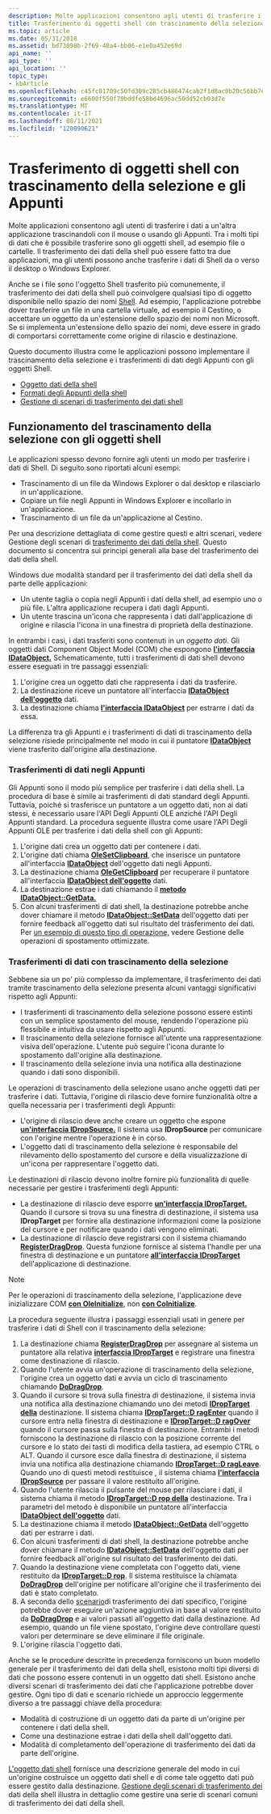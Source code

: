 ```yaml
---
description: Molte applicazioni consentono agli utenti di trasferire i dati a un'altra applicazione trascinandoli con il mouse o usando gli Appunti.
title: Trasferimento di oggetti shell con trascinamento della selezione e gli Appunti
ms.topic: article
ms.date: 05/31/2018
ms.assetid: bd73098b-2f69-48a4-bb06-e1e0a452e69d
api_name: ''
api_type: ''
api_location: ''
topic_type:
- kbArticle
ms.openlocfilehash: c45fc01709c50fd309c285cb486474cab2f1d8ac0b20c56bb7e21578cb8138f0
ms.sourcegitcommit: e6600f550f79bddfe58bd4696ac50dd52cb03d7e
ms.translationtype: MT
ms.contentlocale: it-IT
ms.lasthandoff: 08/11/2021
ms.locfileid: "120090621"
---
```

# <a name="transferring-shell-objects-with-drag-and-drop-and-the-clipboard"></a>Trasferimento di oggetti shell con trascinamento della selezione e gli Appunti

Molte applicazioni consentono agli utenti di trasferire i dati a un'altra applicazione trascinandoli con il mouse o usando gli Appunti. Tra i molti tipi di dati che è possibile trasferire sono gli oggetti shell, ad esempio file o cartelle. Il trasferimento dei dati della shell può essere fatto tra due applicazioni, ma gli utenti possono anche trasferire i dati di Shell da o verso il desktop o Windows Explorer.

Anche se i file sono l'oggetto Shell trasferito più comunemente, il trasferimento dei dati della shell può coinvolgere qualsiasi tipo di oggetto disponibile nello spazio dei nomi [Shell](namespace-intro.md). Ad esempio, l'applicazione potrebbe dover trasferire un file in una cartella virtuale, ad esempio il Cestino, o accettare un oggetto da un'estensione dello spazio dei nomi non Microsoft. Se si implementa un'estensione dello spazio dei nomi, deve essere in grado di comportarsi correttamente come origine di rilascio e destinazione.

Questo documento illustra come le applicazioni possono implementare il trascinamento della selezione e i trasferimenti di dati degli Appunti con gli oggetti Shell.

-   [Oggetto dati della shell](dataobject.md)
-   [Formati degli Appunti della shell](clipboard.md)
-   [Gestione di scenari di trasferimento dei dati shell](datascenarios.md)

## <a name="how-drag-and-drop-works-with-shell-objects"></a>Funzionamento del trascinamento della selezione con gli oggetti shell

Le applicazioni spesso devono fornire agli utenti un modo per trasferire i dati di Shell. Di seguito sono riportati alcuni esempi:

-   Trascinamento di un file da Windows Explorer o dal desktop e rilasciarlo in un'applicazione.
-   Copiare un file negli Appunti in Windows Explorer e incollarlo in un'applicazione.
-   Trascinamento di un file da un'applicazione al Cestino.

Per una descrizione dettagliata di come gestire questi e altri scenari, vedere Gestione degli scenari di [trasferimento dei dati della shell](datascenarios.md). Questo documento si concentra sui principi generali alla base del trasferimento dei dati della shell.

Windows due modalità standard per il trasferimento dei dati della shell da parte delle applicazioni:

-   Un utente taglia o copia negli Appunti i dati della shell, ad esempio uno o più file. L'altra applicazione recupera i dati dagli Appunti.
-   Un utente trascina un'icona che rappresenta i dati dall'applicazione di origine e rilascia l'icona in una finestra di proprietà della destinazione.

In entrambi i casi, i dati trasferiti sono contenuti in un *oggetto dati*. Gli oggetti dati Component Object Model (COM) che espongono [**l'interfaccia IDataObject.**](/windows/win32/api/objidl/nn-objidl-idataobject) Schematicamente, tutti i trasferimenti di dati shell devono essere eseguati in tre passaggi essenziali:

1.  L'origine crea un oggetto dati che rappresenta i dati da trasferire.
2.  La destinazione riceve un puntatore all'interfaccia [**IDataObject dell'oggetto**](/windows/win32/api/objidl/nn-objidl-idataobject) dati.
3.  La destinazione chiama [**l'interfaccia IDataObject**](/windows/win32/api/objidl/nn-objidl-idataobject) per estrarre i dati da essa.

La differenza tra gli Appunti e i trasferimenti di dati di trascinamento della selezione risiede principalmente nel modo in cui il puntatore [**IDataObject**](/windows/win32/api/objidl/nn-objidl-idataobject) viene trasferito dall'origine alla destinazione.

### <a name="clipboard-data-transfers"></a>Trasferimenti di dati negli Appunti

Gli Appunti sono il modo più semplice per trasferire i dati della shell. La procedura di base è simile ai trasferimenti di dati standard degli Appunti. Tuttavia, poiché si trasferisce un puntatore a un oggetto dati, non ai dati stessi, è necessario usare l'API Degli Appunti OLE anziché l'API Degli Appunti standard. La procedura seguente illustra come usare l'API Degli Appunti OLE per trasferire i dati della shell con gli Appunti:

1.  L'origine dati crea un oggetto dati per contenere i dati.
2.  L'origine dati chiama [**OleSetClipboard**](/windows/win32/api/ole2/nf-ole2-olesetclipboard), che inserisce un puntatore all'interfaccia [**IDataObject**](/windows/win32/api/objidl/nn-objidl-idataobject) dell'oggetto dati negli Appunti.
3.  La destinazione chiama [**OleGetClipboard**](/windows/win32/api/ole2/nf-ole2-olegetclipboard) per recuperare il puntatore all'interfaccia [**IDataObject dell'oggetto**](/windows/win32/api/objidl/nn-objidl-idataobject) dati.
4.  La destinazione estrae i dati chiamando il [**metodo IDataObject::GetData.**](/windows/win32/api/objidl/nf-objidl-idataobject-getdata)
5.  Con alcuni trasferimenti di dati shell, la destinazione potrebbe anche dover chiamare il metodo [**IDataObject::SetData**](/windows/win32/api/objidl/nf-objidl-idataobject-setdata) dell'oggetto dati per fornire feedback all'oggetto dati sul risultato del trasferimento dei dati. Per [un esempio di questo tipo di operazione,](datascenarios.md) vedere Gestione delle operazioni di spostamento ottimizzate.

### <a name="drag-and-drop-data-transfers"></a>Trasferimenti di dati con trascinamento della selezione

Sebbene sia un po' più complesso da implementare, il trasferimento dei dati tramite trascinamento della selezione presenta alcuni vantaggi significativi rispetto agli Appunti:

-   I trasferimenti di trascinamento della selezione possono essere estinti con un semplice spostamento del mouse, rendendo l'operazione più flessibile e intuitiva da usare rispetto agli Appunti.
-   Il trascinamento della selezione fornisce all'utente una rappresentazione visiva dell'operazione. L'utente può seguire l'icona durante lo spostamento dall'origine alla destinazione.
-   Il trascinamento della selezione invia una notifica alla destinazione quando i dati sono disponibili.

Le operazioni di trascinamento della selezione usano anche oggetti dati per trasferire i dati. Tuttavia, l'origine di rilascio deve fornire funzionalità oltre a quella necessaria per i trasferimenti degli Appunti:

-   L'origine di rilascio deve anche creare un oggetto che espone [**un'interfaccia IDropSource.**](/windows/win32/api/oleidl/nn-oleidl-idropsource) Il sistema usa **IDropSource** per comunicare con l'origine mentre l'operazione è in corso.
-   L'oggetto dati di trascinamento della selezione è responsabile del rilevamento dello spostamento del cursore e della visualizzazione di un'icona per rappresentare l'oggetto dati.

Le destinazioni di rilascio devono inoltre fornire più funzionalità di quelle necessarie per gestire i trasferimenti degli Appunti:

-   La destinazione di rilascio deve esporre [**un'interfaccia IDropTarget.**](/windows/win32/api/oleidl/nn-oleidl-idroptarget) Quando il cursore si trova su una finestra di destinazione, il sistema usa **IDropTarget** per fornire alla destinazione informazioni come la posizione del cursore e per notificare quando i dati vengono eliminati.
-   La destinazione di rilascio deve registrarsi con il sistema chiamando [**RegisterDragDrop**](/windows/win32/api/ole2/nf-ole2-registerdragdrop). Questa funzione fornisce al sistema l'handle per una finestra di destinazione e un puntatore [**all'interfaccia IDropTarget**](/windows/win32/api/oleidl/nn-oleidl-idroptarget) dell'applicazione di destinazione.

> [!Note]  
> Per le operazioni di trascinamento della selezione, l'applicazione deve inizializzare COM [**con OleInitialize**](/windows/win32/api/ole2/nf-ole2-oleinitialize), non [**con CoInitialize**](/windows/win32/api/objbase/nf-objbase-coinitialize).

 

La procedura seguente illustra i passaggi essenziali usati in genere per trasferire i dati di Shell con il trascinamento della selezione:

1.  La destinazione chiama [**RegisterDragDrop**](/windows/win32/api/ole2/nf-ole2-registerdragdrop) per assegnare al sistema un puntatore alla relativa [**interfaccia IDropTarget**](/windows/win32/api/oleidl/nn-oleidl-idroptarget) e registrare una finestra come destinazione di rilascio.
2.  Quando l'utente avvia un'operazione di trascinamento della selezione,  l'origine crea un oggetto dati e avvia un ciclo di trascinamento chiamando [**DoDragDrop**](/windows/win32/api/ole2/nf-ole2-dodragdrop).
3.  Quando il cursore si trova sulla finestra di destinazione, il sistema invia una notifica alla destinazione chiamando uno dei metodi [**IDropTarget della**](/windows/win32/api/oleidl/nn-oleidl-idroptarget) destinazione. Il sistema chiama [**IDropTarget::D ragEnter**](/windows/win32/api/oleidl/nf-oleidl-idroptarget-dragenter) quando il cursore entra nella finestra di destinazione e [**IDropTarget::D ragOver**](/windows/win32/api/oleidl/nf-oleidl-idroptarget-dragover) quando il cursore passa sulla finestra di destinazione. Entrambi i metodi forniscono la destinazione di rilascio con la posizione corrente del cursore e lo stato dei tasti di modifica della tastiera, ad esempio CTRL o ALT. Quando il cursore esce dalla finestra di destinazione, il sistema invia una notifica alla destinazione chiamando [**IDropTarget::D ragLeave**](/windows/win32/api/oleidl/nf-oleidl-idroptarget-dragleave). Quando uno di questi metodi restituisce , il sistema chiama [**l'interfaccia IDropSource**](/windows/win32/api/oleidl/nn-oleidl-idropsource) per passare il valore restituito all'origine.
4.  Quando l'utente rilascia il pulsante del mouse per rilasciare i dati, il sistema chiama il metodo [**IDropTarget::D rop della**](/windows/win32/api/oleidl/nf-oleidl-idroptarget-drop) destinazione. Tra i parametri del metodo è disponibile un puntatore all'interfaccia [**IDataObject dell'oggetto**](/windows/win32/api/objidl/nn-objidl-idataobject) dati.
5.  La destinazione chiama il metodo [**IDataObject::GetData**](/windows/win32/api/objidl/nf-objidl-idataobject-getdata) dell'oggetto dati per estrarre i dati.
6.  Con alcuni trasferimenti di dati shell, la destinazione potrebbe anche dover chiamare il metodo [**IDataObject::SetData**](/windows/win32/api/objidl/nf-objidl-idataobject-setdata) dell'oggetto dati per fornire feedback all'origine sul risultato del trasferimento dei dati.
7.  Quando la destinazione viene completata con l'oggetto dati, viene restituito da [**IDropTarget::D rop**](/windows/win32/api/oleidl/nf-oleidl-idroptarget-drop). Il sistema restituisce la chiamata [**DoDragDrop**](/windows/win32/api/ole2/nf-ole2-dodragdrop) dell'origine per notificare all'origine che il trasferimento dei dati è stato completato.
8.  A seconda dello [scenario](datascenarios.md)di trasferimento dei dati specifico, l'origine potrebbe dover eseguire un'azione aggiuntiva in base al valore restituito da [**DoDragDrop**](/windows/win32/api/ole2/nf-ole2-dodragdrop) e ai valori passati all'oggetto dati dalla destinazione. Ad esempio, quando un file viene spostato, l'origine deve controllare questi valori per determinare se deve eliminare il file originale.
9.  L'origine rilascia l'oggetto dati.

Anche se le procedure descritte in precedenza forniscono un buon modello generale per il trasferimento dei dati della shell, esistono molti tipi diversi di dati che possono essere contenuti in un oggetto dati shell. Esistono anche diversi scenari di trasferimento dei dati che l'applicazione potrebbe dover gestire. Ogni tipo di dati e scenario richiede un approccio leggermente diverso a tre passaggi chiave della procedura:

-   Modalità di costruzione di un oggetto dati da parte di un'origine per contenere i dati della shell.
-   Come una destinazione estrae i dati della shell dall'oggetto dati.
-   Modalità di completamento dell'operazione di trasferimento dei dati da parte dell'origine.

[L'oggetto dati shell](dataobject.md) fornisce una descrizione generale del modo in cui un'origine costruisce un oggetto dati shell e di come tale oggetto dati può essere gestito dalla destinazione. [Gestione degli scenari di trasferimento dei](datascenarios.md) dati della shell illustra in dettaglio come gestire una serie di scenari comuni di trasferimento dei dati della shell.

 

 
